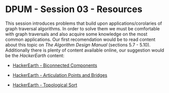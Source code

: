 # DPUM - Session 03 - Resources

This session introduces problems that build upon applications/corolaries of graph traversal algorithms. In order to solve them we must be comfortable with graph traversals and also acquire some knowledge on the most common applications. Our first recomendation would be to read content about this topic on *The Algorithm Design Manual* (sections 5.7 - 5.10). Additionally there is plenty of content available online, our suggestion would be the *HackerEarth* content:

* [HackerEarth - Biconnected Components](https://www.hackerearth.com/practice/algorithms/graphs/biconnected-components/tutorial/)

* [HackerEarth - Articulation Points and Bridges](https://www.hackerearth.com/practice/algorithms/graphs/articulation-points-and-bridges/tutorial/)

* [HackerEarth - Topological Sort](https://www.hackerearth.com/practice/algorithms/graphs/topological-sort/tutorial/)

